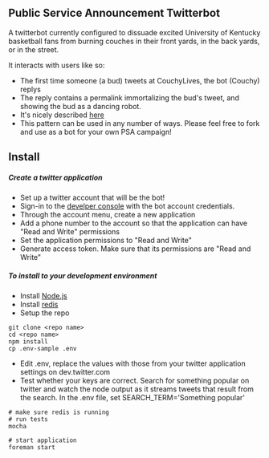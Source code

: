 ## Public Service Announcement Twitterbot
A twitterbot currently configured to dissuade excited University of Kentucky basketball fans from burning couches in their front yards, in the back yards, or in the street.

It interacts with users like so:
* The first time someone (a bud) tweets at CouchyLives, the bot (Couchy) replys
* The reply contains a permalink immortalizing the bud's tweet, and showing the bud as a dancing robot.
* It's nicely described [here](http://teambiglex.tumblr.com/post/84538539409/save-couchy-from-the-flaaaaaaaames) 
* This pattern can be used in any number of ways. Please feel free to fork and use as a bot for your own PSA campaign!


## Install

##### Create a twitter application
* Set up a twitter account that will be the bot!
* Sign-in to the [develper console](https://dev.twitter.com/) with the bot account credentials.
* Through the account menu, create a new application
* Add a phone number to the account so that the application can have "Read and Write" permissions
* Set the application permissions to "Read and Write"
* Generate access token. Make sure that its permissions are "Read and Write"

##### To install to your development environment
* Install [Node.js](https://github.com/codeforamerica/howto/blob/master/Node.js.md)
* Install [redis](http://redis.io/)
* Setup the repo

```
git clone <repo name>
cd <repo name>
npm install
cp .env-sample .env
```

* Edit .env, replace the values with those from your twitter application settings on dev.twitter.com
* Test whether your keys are correct. Search for something popular on twitter and watch the node output as it streams tweets that result from the search. In the .env file, set SEARCH_TERM='Something popular'

```
# make sure redis is running
# run tests
mocha

# start application
foreman start

```
